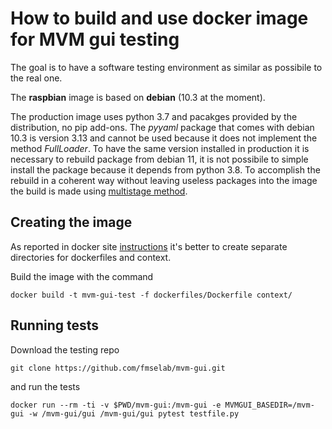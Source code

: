 # How to build and use docker image for MVM gui testing

The goal is to have a software testing environment as similar as possibile to the real one.

The **raspbian** image is based on **debian** \(10.3 at the moment\). 

The production image uses python 3.7 and pacakges provided by the distribution, no pip add-ons. The *pyyaml* package that comes with debian 10.3 is version 3.13 and cannot be used because it does not implement the method *FullLoader*. 
To have the same version installed in production it is necessary to rebuild package from debian 11, it is not possibile to simple install the package because it depends from python 3.8. To accomplish the rebuild in a coherent way without leaving useless packages into the image the build is made using [multistage method](https://docs.docker.com/develop/develop-images/multistage-build/).

## Creating the image
As reported in docker site [instructions](https://docs.docker.com/develop/develop-images/dockerfile_best-practices/) it's better to create separate directories for dockerfiles and context.

Build the image with the command
```
docker build -t mvm-gui-test -f dockerfiles/Dockerfile context/
```

## Running tests

Download the testing repo 
```
git clone https://github.com/fmselab/mvm-gui.git
```
and run the tests
```
docker run --rm -ti -v $PWD/mvm-gui:/mvm-gui -e MVMGUI_BASEDIR=/mvm-gui -w /mvm-gui/gui /mvm-gui/gui pytest testfile.py
```

